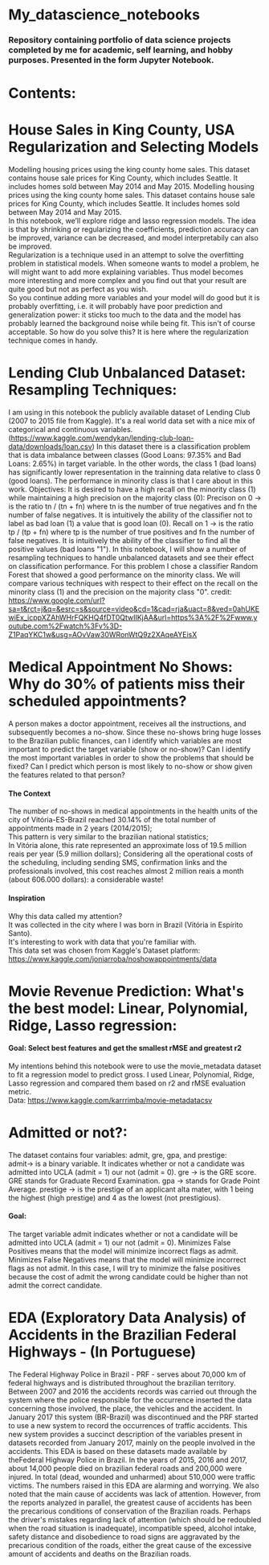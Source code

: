 
# My_datascience_notebooks

### Repository containing portfolio of data science projects completed by me for academic, self learning, and hobby purposes. Presented in the form Jupyter Notebook.

# Contents:
# House Sales in King County, USA Regularization and Selecting Models
Modelling housing prices using the king county home sales. This dataset contains house sale prices for King County, which includes Seattle. It includes homes sold between May 2014 and May 2015.
Modelling housing prices using the king county home sales.
This dataset contains house sale prices for King County, which includes Seattle. It includes homes sold between May 2014 and May 2015.<br>
In this notebook, we’ll explore ridge and lasso regression models. The idea is that by shrinking or regularizing the coefficients, prediction accuracy can be improved, variance can be decreased, and model interpretabily can also be improved.<br>
Regularization is a technique used in an attempt to solve the overfitting problem in statistical models. When someone wants to model a problem, he will might want to add more explaining variables. Thus model becomes more interesting and more complex and you find out that your result are quite good but not as perfect as you wish.<br>
So you continue adding more variables and your model will do good but it is probably overfitting, i.e. it will probably have poor prediction and generalization power: it sticks too much to the data and the model has probably learned the background noise while being fit. This isn't of course acceptable.
So how do you solve this? It is here where the regularization technique comes in handy.

# Lending Club Unbalanced Dataset: Resampling Techniques:
I am using in this notebook the publicly available dataset of Lending Club (2007 to 2015 file from Kaggle). It's a real world data set with a nice mix of categorical and continuous variables.(https://www.kaggle.com/wendykan/lending-club-loan-data/downloads/loan.csv)
In this dataset there is a classification problem that is data imbalance between classes (Good Loans: 97.35% and Bad Loans: 2.65%) in target variable. In the other words, the class 1 (bad loans) has significantly lower representation in the trainning data relative to class 0 (good loans). The performance in minority class is that I care about in this work.
Objectives:
It is desired to have a high recall on the minority class (1) while maintaining a high precision on the majority class (0): Precison on 0 -> is the ratio tn / (tn + fn) where tn is the number of true negatives and fn the number of false negatives. It is intuitively the ability of the classifier not to label as bad loan (1) a value that is good loan (0). 
Recall on 1 -> is the ratio tp / (tp + fn) where tp is the number of true positives and fn the number of false negatives. It is intuitively the ability of the classifier to find all the positive values (bad loans "1").
In this notebook, I will show a number of resampling techniques to handle unbalanced datasets and see their effect on classification performance.
For this problem I chose a classifier Random Forest that showed a good performance on the minority class. We will compare various techniques with respect to their effect on the recall on the minority class (1) and the precision on the majority class "0".
credit: https://www.google.com/url?sa=t&rct=j&q=&esrc=s&source=video&cd=1&cad=rja&uact=8&ved=0ahUKEwiEx_icppXZAhWHrFQKHQ4fDT0QtwIIKjAA&url=https%3A%2F%2Fwww.youtube.com%2Fwatch%3Fv%3D-Z1PaqYKC1w&usg=AOvVaw30WRonWtQ9z2XAqeAYEisX

# Medical Appointment No Shows: Why do 30% of patients miss their scheduled appointments?
A person makes a doctor appointment, receives all the instructions, and subsequently becomes a no-show. Since these no-shows bring huge losses to the Brazilian public finances, can I identify which variables are most important to predict the target variable (show or no-show)? Can I identify the most important variables in order to show the problems that should be fixed? Can I predict which person is most likely to no-show or show given the features related to that person?<br>
#### The Context
The number of no-shows in medical appointments in the health units of the city of Vitória-ES-Brazil reached 30.14% of the total number of appointments made in 2 years (2014/2015);<br>
This pattern is very similar to the brazilian national statistics;<br>
In Vitória alone, this rate represented an approximate loss of 19.5 million reais per year (5.9 million dollars); Considering all the operational costs of the scheduling, including sending SMS, confirmation links and the professionals involved, this cost reaches almost 2 million reais a month (about 606.000 dollars): a considerable waste!<br>
#### Inspiration
Why this data called my attention?<br>
It was collected in the city where I was born in Brazil (Vitória in Espírito Santo).<br>
It's interesting to work with data that you're familiar with. <br>
This data set was chosen from Kaggle's Dataset platform: https://www.kaggle.com/joniarroba/noshowappointments/data

# Movie Revenue Prediction: What's the best model: Linear, Polynomial, Ridge, Lasso regression:
#### Goal: Select best features and get the smallest rMSE and greatest r2
My intentions behind this notebook were to use the movie_metadata dataset to fit a regression model to predict gross. I used Linear, Polynomial, Ridge, Lasso regression and compared them based on r2 and rMSE evaluation metric.<br>
Data: https://www.kaggle.com/karrrimba/movie-metadatacsv

# Admitted or not?:
The dataset contains four variables: admit, gre, gpa, and prestige:<br>
admit-> is a binary variable. It indicates whether or not a candidate was admitted into UCLA (admit = 1) our not (admit = 0).
gre -> is the GRE score. GRE stands for Graduate Record Examination.
gpa -> stands for Grade Point Average.
prestige -> is the prestige of an applicant alta mater, with 1 being the highest (high prestige) and 4 as the lowest (not prestigious).
#### Goal:<br>
The target variable admit indicates whether or not a candidate will be admitted into UCLA (admit = 1) our not (admit = 0). Minimizes False Positives means that the model will minimize incorrect flags as admit. Minimizes False Negatives means that the model will minimize incorrect flags as not admit. In this case, I will try to minimize the false positives because the cost of admit the wrong candidate could be higher than not admit the correct candidate.

# EDA (Exploratory Data Analysis) of Accidents in the Brazilian Federal Highways - (In Portuguese)
The Federal Highway Police in Brazil - PRF - serves about 70,000 km of federal highways and is distributed throughout the brazilian territory.
Between 2007 and 2016 the accidents records was carried out through the system where the police responsible for the occurrence inserted the data concerning those involved, the place, the vehicles and the accident. In January 2017 this system (BR-Brazil) was discontinued and the PRF started to use a new system to record the occurrences of traffic accidents. This new system provides a succinct description of the variables present in datasets recorded from January 2017, mainly on the people involved in the accidents.
This EDA is based on these datasets made available by theFederal Highway Police in Brazil.
In the years of 2015, 2016 and 2017, about 14,000 people died on brazilian federal roads and 200,000 were injured. In total (dead, wounded and unharmed) about 510,000 were traffic victims. The numbers raised in this EDA are alarming and worrying.
We also noted that the main cause of accidents was lack of attention. However, from the reports analyzed in parallel, the greatest cause of accidents has been the precarious conditions of conservation of the Brazilian roads. Perhaps the driver's mistakes regarding lack of attention (which should be redoubled when the road situation is inadequate), incompatible speed, alcohol intake, safety distance and disobedience to road signs are aggravated by the precarious condition of the roads, either the great cause of the excessive amount of accidents and deaths on the Brazilian roads.
